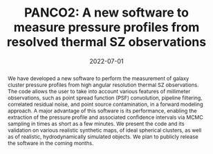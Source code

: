 ---
title: "PANCO2: A new software to measure pressure profiles from resolved thermal SZ observations"
collection: "publications"
category: "fa_procs"
permalink: /publications/2022EPJWC25700024K
link: https://ui.adsabs.harvard.edu/abs/2022EPJWC.25700024K/abstract
date: 2022-07-01
venue: "mm Universe @ NIKA2 - Observing the mm Universe with the NIKA2 Camera"
citation: "Kéruzoré, F., Artis, E., Macías-Pérez, J.-F., et al. (2022), mm Universe @ NIKA2 - Observing the mm Universe with the NIKA2 Camera, 257, 00024."
abstract: "We have developed a new software to perform the measurement of galaxy cluster pressure profiles from high angular resolution thermal SZ observations. The code allows the user to take into account various features of millimeter observations, such as point spread function (PSF) convolution, pipeline filtering, correlated residual noise, and point source contamination, in a forward modeling approach. A major advantage of this software is its performance, enabling the extraction of the pressure profile and associated confidence intervals via MCMC sampling in times as short as a few minutes. We present the code and its validation on various realistic synthetic maps, of ideal spherical clusters, as well as of realistic, hydrodynamically simulated objects. We plan to publicly release the software in the coming months."
---